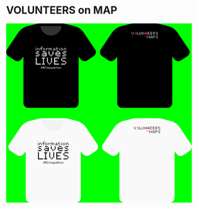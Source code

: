 # VOLUNTEERS on MAP

![isl-bw.png](https://github.com/husnimubarok/pmi-svg/blob/main/svg/design/kaos/isl-bw.png)
